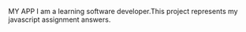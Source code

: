MY APP
I am a learning software developer.This project represents my javascript assignment answers.
